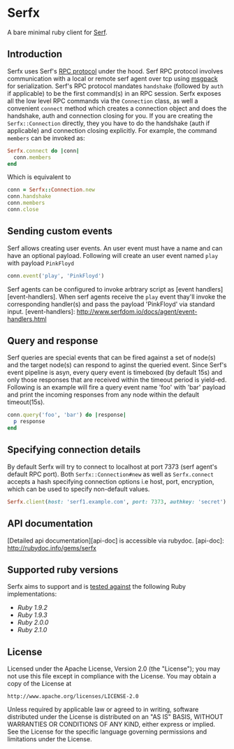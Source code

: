 # Serfx

A bare minimal ruby client for [Serf][serf-homepage].

## Introduction

Serfx uses  Serf's [RPC protocol][rpc-protocol] under the hood. Serf RPC protocol involves communication with a local or remote serf agent over tcp using [msgpack][msgpack] for serialization.
Serf's RPC protocol mandates `handshake` (followed by `auth` if applicable) to be the first command(s) in an RPC session. Serfx exposes all the low level RPC commands via the `Connection` class, as well  a convenient `connect` method which creates a connection object and does the handshake, auth and connection closing for you.
If you are creating the `Serfx::Connection` directly, they you have to do the handshake (auth if applicable) and connection closing explicitly.
For example, the command `members` can be invoked as:

```ruby
Serfx.connect do |conn|
  conn.members
end
```
Which is equivalent to

```ruby
conn = Serfx::Connection.new
conn.handshake
conn.members
conn.close
```

[serf-homepage]: http://www.serfdom.io
[rpc-protocol]: http://www.serfdom.io/docs/agent/rpc.html
[msgpack]: http://msgpack.org

## Sending custom events
Serf allows creating user events. An user event must have a name and can have an optional payload.
Following will create an user event named `play` with payload `PinkFloyd`

```ruby
conn.event('play', 'PinkFloyd')
```

Serf agents can be configured to invoke arbtrary script as [event handlers][event-handlers]. When serf agents receive the `play` event thay'll invoke the corresponding handler(s) and pass the payload 'PinkFloyd' via standard input.
[event-handlers]: http://www.serfdom.io/docs/agent/event-handlers.html

## Query and response

Serf queries are special events that can be fired against a set of node(s) and the target node(s) can respond to aginst the queried event. Since Serf's event pipeline is asyn, every query event is timeboxed (by default 15s) and only those responses that are received within the timeout period is yield-ed. Following is an example will fire a query event name 'foo' with 'bar' payload and print the incoming responses from any node within the default timeout(15s).

```ruby
conn.query('foo', 'bar') do |response|
  p response
end
```

## Specifying connection details
By default Serfx will try to connect to localhost at port 7373 (serf agent's default RPC port). Both `Serfx::Connection#new` as well as `Serfx.connect` accepts a hash specifying connection options i.e host, port, encryption, which can be used to specify non-default values.

```ruby
Serfx.client(host: 'serf1.example.com', port: 7373, authkey: 'secret')
```

## API documentation

[Detailed api documentation][api-doc] is accessible via rubydoc.
[api-doc]: http://rubydoc.info/gems/serfx

## Supported ruby versions

Serfx aims to support and is [tested against][serfx-travis] the following Ruby implementations:

* *Ruby 1.9.2*
* *Ruby 1.9.3*
* *Ruby 2.0.0*
* *Ruby 2.1.0*

[serfx-travis]: https://travis-ci.org/ranjib/serfx

## License
Licensed under the Apache License, Version 2.0 (the "License");
you may not use this file except in compliance with the License.
You may obtain a copy of the License at

    http://www.apache.org/licenses/LICENSE-2.0

Unless required by applicable law or agreed to in writing, software
distributed under the License is distributed on an "AS IS" BASIS,
WITHOUT WARRANTIES OR CONDITIONS OF ANY KIND, either express or implied.
See the License for the specific language governing permissions and
limitations under the License.

